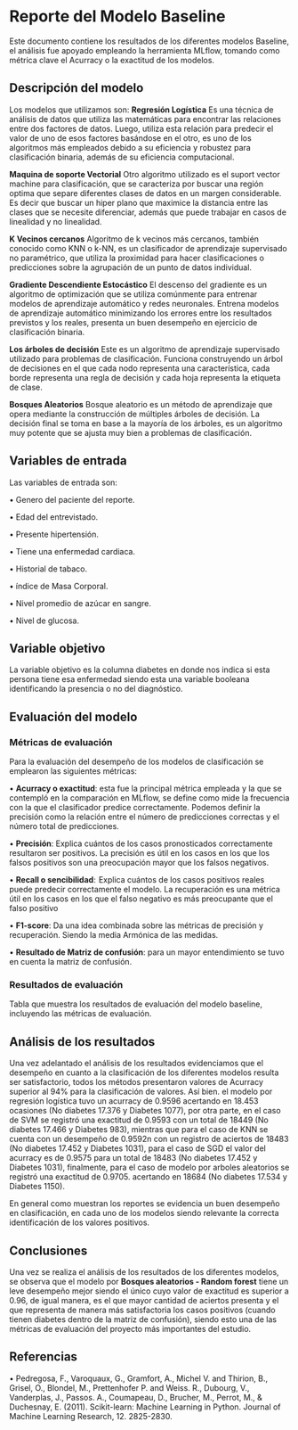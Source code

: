 # Reporte del Modelo Baseline

Este documento contiene los resultados de los diferentes modelos Baseline, el análisis fue apoyado empleando la herramienta MLflow, tomando como métrica clave el Acurracy o la exactitud de los modelos.

## Descripción del modelo

Los modelos que utilizamos son:
**Regresión Logística** Es una técnica de análisis de datos que utiliza las matemáticas para encontrar las relaciones entre dos factores de datos. Luego, utiliza esta relación para predecir el valor de uno de esos factores basándose en el otro, es uno de los algoritmos más empleados debido a su eficiencia y robustez para clasificación binaria, además de su eficiencia computacional.

**Maquina de soporte Vectorial** Otro algoritmo utilizado es el suport vector machine para clasificación, que se caracteriza por buscar una región optima que separe diferentes clases de datos en un margen considerable. Es decir que buscar un hiper plano que maximice la distancia entre las clases que se necesite diferenciar, además que puede trabajar en casos de linealidad y no linealidad.

**K Vecinos cercanos** Algoritmo de k vecinos más cercanos, también conocido como KNN o k-NN, es un clasificador de aprendizaje supervisado no paramétrico, que utiliza la proximidad para hacer clasificaciones o predicciones sobre la agrupación de un punto de datos individual.

**Gradiente Descendiente Estocástico** El descenso del gradiente es un algoritmo de optimización que se utiliza comúnmente para entrenar modelos de aprendizaje automático y redes neuronales. Entrena modelos de aprendizaje automático minimizando los errores entre los resultados previstos y los reales, presenta un buen desempeño en ejercicio de clasificación binaria.

**Los árboles de decisión** Este es un algoritmo de aprendizaje supervisado utilizado para problemas de clasificación. Funciona construyendo un árbol de decisiones en el que cada nodo representa una característica, cada borde representa una regla de decisión y cada hoja representa la etiqueta de clase.

**Bosques Aleatorios** Bosque aleatorio es un método de aprendizaje que opera mediante la construcción de múltiples árboles de decisión. La decisión final se toma en base a la mayoría de los árboles, es un algoritmo muy potente que se ajusta muy bien a problemas de clasificación.

## Variables de entrada

Las variables de entrada son:

•	Genero del paciente del reporte.

•	Edad del entrevistado.

•	Presente hipertensión.

•	Tiene una enfermedad cardiaca. 

•	Historial de tabaco.

•	índice de Masa Corporal. 

•	Nivel promedio de azúcar en sangre.

•	Nivel de glucosa.


## Variable objetivo
La variable objetivo es la columna diabetes en donde nos indica si esta persona tiene esa enfermedad siendo esta una variable booleana identificando la presencia o no del diagnóstico.

## Evaluación del modelo

### Métricas de evaluación

Para la evaluación del desempeño de los modelos de clasificación se emplearon las siguientes métricas:

•	**Acurracy o exactitud**: esta fue la principal métrica empleada y la que se contempló en la comparación en MLflow, se define como mide la frecuencia con la que el clasificador predice correctamente. Podemos definir la precisión como la relación entre el número de predicciones correctas y el número total de predicciones.

•	**Precisión**: Explica cuántos de los casos pronosticados correctamente resultaron ser positivos. La precisión es útil en los casos en los que los falsos positivos son una preocupación mayor que los falsos negativos.

•	**Recall o sencibilidad**:  Explica cuántos de los casos positivos reales puede predecir correctamente el modelo. La recuperación es una métrica útil en los casos en los que el falso negativo es más preocupante que el falso positivo

•	**F1-score**: Da una idea combinada sobre las métricas de precisión y recuperación. Siendo la media Armónica de las medidas.

•	**Resultado de Matriz de confusión**: para un mayor entendimiento se tuvo en cuenta la matriz de confusión.

### Resultados de evaluación

Tabla que muestra los resultados de evaluación del modelo baseline, incluyendo las métricas de evaluación.

## Análisis de los resultados

Una vez adelantado el análisis de los resultados evidenciamos que el desempeño en cuanto a la clasificación de los diferentes modelos resulta ser satisfactorio, todos los métodos presentaron valores de Acurracy superior al 94% para la clasificación de valores.
Así bien. el modelo por regresión logística tuvo un acurracy de 0.9596 acertando en 18.453 ocasiones (No diabetes 17.376 y Diabetes 1077), por otra parte, en el caso de SVM se registró una exactitud de 0.9593 con un total de 18449 (No diabetes 17.466 y Diabetes 983), mientras que para el caso de KNN se cuenta con un desempeño de 0.9592n con un registro de aciertos de 18483 (No diabetes 17.452 y Diabetes 1031), para el caso de SGD el valor del acurracy es de 0.9575 para un total de 18483 (No diabetes 17.452 y Diabetes 1031), finalmente, para el caso de modelo por arboles aleatorios se registró una exactitud de 0.9705. acertando en 18684 (No diabetes 17.534 y Diabetes 1150).

En general como muestran los reportes se evidencia un buen desempeño en clasificación, en cada uno de los modelos siendo relevante la correcta identificación de los valores positivos.

## Conclusiones

Una vez se realiza el análisis de los resultados de los diferentes modelos, se observa que el modelo por **Bosques aleatorios - Random forest** tiene un leve desempeño mejor siendo el único cuyo valor de exactitud es superior a 0.96, de igual manera, es el que mayor cantidad de aciertos presenta y el que representa de manera más satisfactoria los casos positivos (cuando tienen diabetes dentro de la matriz de confusión), siendo esto una de las métricas de evaluación del proyecto más importantes del estudio.

## Referencias

•	Pedregosa, F., Varoquaux, G., Gramfort, A., Michel V. and Thirion, B., Grisel, O., Blondel, M., Prettenhofer P. and Weiss. R., Dubourg, V., Vanderplas, J., Passos. A., Coumapeau, D., Brucher, M., Perrot, M., & Duchesnay, E. (2011). Scikit-learn: Machine Learning in Python. Journal of Machine Learning Research, 12. 2825-2830.

